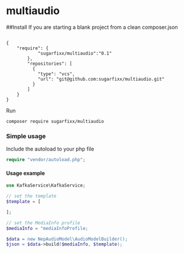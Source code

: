 # multiaudio

##Install
If you are starting a blank project from a clean composer.json
```angular2html

{
    "require": {
            "sugarfixx/multiaudio":"0.1"
        },
        "repositories": [
          {
            "type": "vcs",
            "url": "git@github.com:sugarfixx/multiaudio.git"
          }
        ]   
    }
}
```

Run
```angular2html
composer require sugarfixx/multiaudio
```

### Simple usage

Include the autoload to your php file
```php
require "vendor/autoload.php";
```
#### Usage example
```php
use KafkaService\KafkaService;

// set the template
$template = [

];

// set the MediaInfo profile 
$mediaInfo = "mediaInfoProfile;

$data = new NepAudioModel\AudioModelBuilder();
$json = $data->build($mediaInfo, $template);
```
